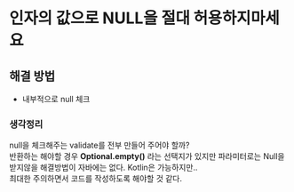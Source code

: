 # 인자의 값으로 NULL을 절대 허용하지마세요

## 해결 방법
- 내부적으로 null 체크


### 생각정리
null을 체크해주는 validate를 전부 만들어 주어야 할까? <br>
반환하는 해야할 경우 **Optional.empty()** 라는  선택지가 있지만 파라미터로는 Null을 받지않을 해결방법이 자바에는 없다. Kotlin은 가능하지만.. <br>
최대한 주의하면서 코드를 작성하도록 해야할 것 같다.
